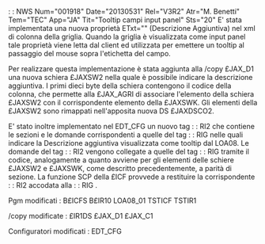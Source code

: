  :  : NWS Num="001918" Date="20130531" Rel="V3R2" Atr="M. Benetti" Tem="TEC" App="JA" Tit="Tooltip campi input panel" Sts="20"
E' stata implementata una nuova proprietà ETxt="" (Descrizione Aggiuntiva) nel xml di colonna della griglia.
Quando la griglia è visualizzata come input panel tale proprietà viene letta dal client ed utilizzata per emettere un tooltip al passaggio del mouse sopra l'etichetta del campo.

Per realizzare questa implementazione è stata aggiunta alla /copy £JAX_D1 una nuova schiera £JAXSW2 nella quale è possibile indicare la descrizione aggiuntiva.
I primi dieci byte della schiera contengono il codice della colonna, che permette alla £JAX_AGRI di associare l'elemento della schiera £JAXSW2 con il corrispondente elemento della £JAXSWK.
Gli elementi della £JAXSW2 sono rimappati nell'apposita nuova DS £JAXDSCO2.

E' stato inoltre implementato nel EDT_CFG un nuovo tag  :  : RI2 che contiene le sezioni e le domande corrispondenti a quelle del tag  :  : RIG nelle quali indicare la Descrizione aggiuntiva visualizzata come tooltip dal LOA08. Le domande del tag  :  : RI2 vengono collegate a quelle del tag  :  : RIG tramite il codice, analogamente a quanto avviene per gli elementi delle schiere £JAXSW2 e £JAXSWK, come descritto precedentemente, a parità di sezione.
La funzione SCP della £ICF provvede a restituire la corrispondente  :  : RI2 accodata alla  :  : RIG .

Pgm modificati : 
B£ICFS
B£IR10
LOA08_01
TSTICF
TSTIR1

/copy modificate : 
£IR1DS
£JAX_D1
£JAX_C1

Configuratori modificati : 
EDT_CFG
